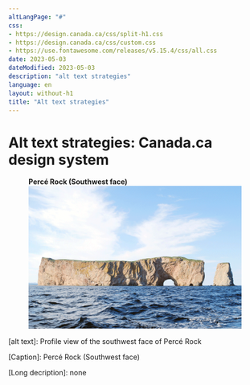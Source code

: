 ```yaml
---
altLangPage: "#"
css:
- https://design.canada.ca/css/split-h1.css
- https://design.canada.ca/css/custom.css
- https://use.fontawesome.com/releases/v5.15.4/css/all.css
date: 2023-05-03
dateModified: 2023-05-03
description: "alt text strategies"
language: en
layout: without-h1
title: "Alt text strategies"
---
```

<h1 property="name" id="wb-cont" dir="ltr"><span class="stacked"><span>Alt text strategies</span>: <span>Canada.ca design system</span></span></h1>
<div class="row">
  <div class="col-md-8">
    <div class="pattern-demo mrgn-tp-lg">
      <figure>
        <figcaption><b>Percé Rock (Southwest face)</b></figcaption>
        <img src="./images/perce-01.png" class="img-responsive" alt="Profile view of the southwest face of Percé Rock" />
      </figure>
    </div>
<p>[alt text]: Profile view of the southwest face of Percé Rock</p>
<p>[Caption]: Percé Rock (Southwest face)</p>
<p>[Long decription]: none</p>    
  </div>
</div>
